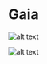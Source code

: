 # Gaia

![alt text](https://zupimages.net/up/20/32/iv7h.png)

![alt text](https://zupimages.net/up/20/32/aito.png)
